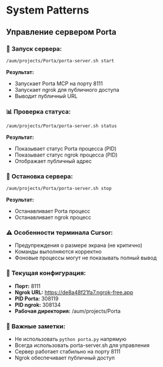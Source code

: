 # System Patterns

## Управление сервером Porta

### 🚀 **Запуск сервера:**
```bash
/aum/projects/Porta/porta-server.sh start
```
**Результат:**
- Запускает Porta MCP на порту 8111
- Запускает ngrok для публичного доступа
- Выводит публичный URL

### 📊 **Проверка статуса:**
```bash
/aum/projects/Porta/porta-server.sh status
```
**Результат:**
- Показывает статус Porta процесса (PID)
- Показывает статус ngrok процесса (PID)
- Отображает публичный адрес

### 🛑 **Остановка сервера:**
```bash
/aum/projects/Porta/porta-server.sh stop
```
**Результат:**
- Останавливает Porta процесс
- Останавливает ngrok процесс

### ⚠️ **Особенности терминала Cursor:**
- Предупреждения о размере экрана (не критично)
- Команды выполняются корректно
- Фоновые процессы могут не показывать полный вывод

### 🔧 **Текущая конфигурация:**
- **Порт:** 8111
- **Ngrok URL:** https://de8a48f21fa7.ngrok-free.app
- **PID Porta:** 308119
- **PID ngrok:** 308134
- **Рабочая директория:** /aum/projects/Porta

### 📝 **Важные заметки:**
- Не использовать `python porta.py` напрямую
- Всегда использовать porta-server.sh для управления
- Сервер работает стабильно на порту 8111
- Ngrok обеспечивает публичный доступ